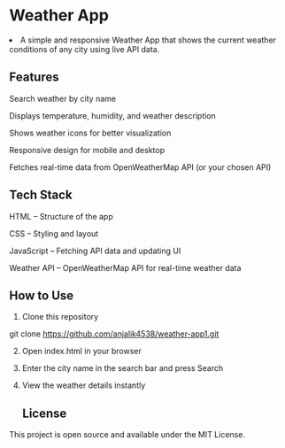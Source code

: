 <h1>Weather App</h1>

<li>A simple and responsive Weather App that shows the current weather conditions of any city using live API data.</li>

<h2>Features</h2>

Search weather by city name

Displays temperature, humidity, and weather description

Shows weather icons for better visualization

Responsive design for mobile and desktop

Fetches real-time data from OpenWeatherMap API (or your chosen API)


<h2>Tech Stack</h2>

HTML – Structure of the app

CSS – Styling and layout

JavaScript – Fetching API data and updating UI

Weather API – OpenWeatherMap API for real-time weather data


<h2>How to Use</h2>

1. Clone this repository

git clone https://github.com/anjalik4538/weather-app1.git


2. Open index.html in your browser


3. Enter the city name in the search bar and press Search


4. View the weather details instantly
   
   <h2>License</h2>

This project is open source and available under the MIT License.
